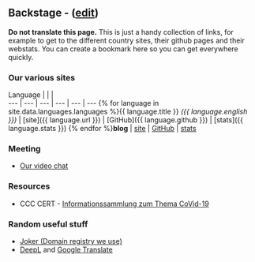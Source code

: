 ## Backstage - ([edit](https://github.com/covid-at-home/covid-at-home.github.io/edit/master/backstage.md))

**Do not translate this page.** This is just a handy collection of links, for example to get to the different country sites, their github pages and their webstats. You can create a bookmark here so you can get everywhere quickly.

### Our various sites

Language |  |  |  
--- | --- | --- | --- | --- | ---
{% for language in site.data.languages.languages %}{{ language.title }} *({{ language.english }})* | [site]({{ language.url }}) | [GitHub]({{ language.github }}) | [stats]({{ language.stats }})
{% endfor %}**blog** | [site](https://blog.covid-at-home.info) | [GitHub](https://github.com/covid-at-home/blog/tree/master/_posts) | [stats](http:/stats.blog.covid-at-home.info)

### Meeting

* [Our video chat](https://meet.rawmushroom.com/covid)

### Resources

* CCC CERT - [Informationssammlung zum Thema CoVid-19](https://github.com/cwoomi/cert-covid19)

### Random useful stuff

* [Joker (Domain registry we use)](https://joker.com)
* [DeepL](https://www.deepl.com/translator) and [Google Translate](https://translate.google.com/)
